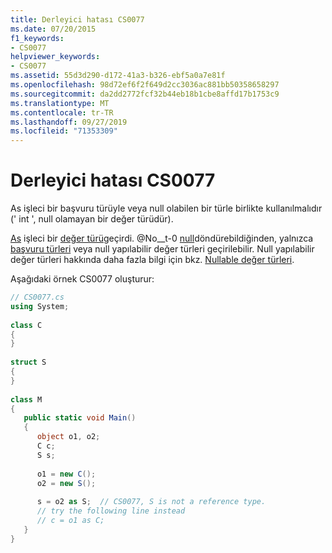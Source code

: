 ```yaml
---
title: Derleyici hatası CS0077
ms.date: 07/20/2015
f1_keywords:
- CS0077
helpviewer_keywords:
- CS0077
ms.assetid: 55d3d290-d172-41a3-b326-ebf5a0a7e81f
ms.openlocfilehash: 98d72ef6f2f649d2cc3036ac881bb50358658297
ms.sourcegitcommit: da2dd2772fcf32b44eb18b1cbe8affd17b1753c9
ms.translationtype: MT
ms.contentlocale: tr-TR
ms.lasthandoff: 09/27/2019
ms.locfileid: "71353309"
---
```

# <a name="compiler-error-cs0077"></a>Derleyici hatası CS0077
As işleci bir başvuru türüyle veya null olabilen bir türle birlikte kullanılmalıdır (' int ', null olamayan bir değer türüdür).  
  
 [As](../language-reference/operators/type-testing-and-cast.md#as-operator) işleci bir [değer türü](../language-reference/keywords/value-types.md)geçirdi. @No__t-0 [null](../language-reference/keywords/null.md)döndürebildiğinden, yalnızca [başvuru türleri](../language-reference/keywords/reference-types.md) veya null yapılabilir değer türleri geçirilebilir. Null yapılabilir değer türleri hakkında daha fazla bilgi için bkz. [Nullable değer türleri](../programming-guide/nullable-types/index.md).
  
 Aşağıdaki örnek CS0077 oluşturur:  
  
```csharp  
// CS0077.cs  
using System;  
  
class C  
{  
}  
  
struct S  
{  
}  
  
class M  
{  
   public static void Main()  
   {  
      object o1, o2;  
      C c;  
      S s;  
  
      o1 = new C();  
      o2 = new S();  
  
      s = o2 as S;  // CS0077, S is not a reference type.  
      // try the following line instead  
      // c = o1 as C;  
   }  
}  
```
